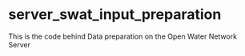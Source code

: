 # server_swat_input_preparation
 
This is the code behind Data preparation on the Open Water Network Server
